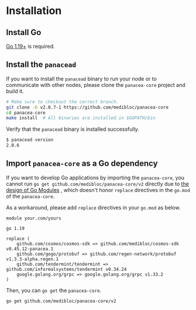 # Installation


## Install Go

[Go 1.19+](https://golang.org/doc/install) is required.

## Install the `panacead`

If you want to install the `panacead` binary to run your node or to communicate with other nodes,
please clone the `panacea-core` project and build it.

```bash
# Make sure to checkout the correct branch.
git clone -b v2.0.7-1 https://github.com/medibloc/panacea-core
cd panacea-core
make install  # All binaries are installed in $GOPATH/bin
```

Verify that the `panacead` binary is installed successfully.
```bash
$ panacead version
2.0.6
```

## Import `panacea-core` as a Go dependency

If you want to develop Go applications by importing the `panacea-core`,
you cannot run `go get github.com/medibloc/panacea-core/v2` directly due to [the design of Go Modules](https://github.com/golang/go/issues/30354)
, which doesn't honor `replace` directives in the `go.mod` of the `panacea-core`.

As a workaround, please add `replace` directives in your `go.mod` as below.
```
module your.com/yours

go 1.19

replace (
	github.com/cosmos/cosmos-sdk => github.com/medibloc/cosmos-sdk v0.45.12-panacea.1
	github.com/gogo/protobuf => github.com/regen-network/protobuf v1.3.3-alpha.regen.1
	github.com/tendermint/tendermint => github.com/informalsystems/tendermint v0.34.24
	google.golang.org/grpc => google.golang.org/grpc v1.33.2
)
```

Then, you can `go get` the `panacea-core`.
```bash
go get github.com/medibloc/panacea-core/v2
```
